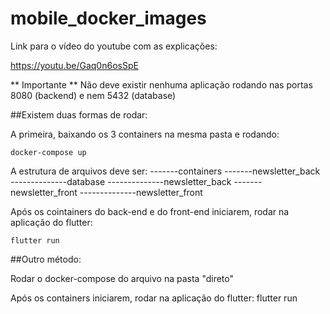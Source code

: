 # mobile_docker_images


Link para o vídeo do youtube com as explicações:

https://youtu.be/Gaq0n6osSpE


** Importante **
Não deve existir nenhuma aplicação rodando nas portas 8080 (backend) e nem 5432 (database)


##Existem duas formas de rodar:

A primeira, baixando os 3 containers na mesma pasta e rodando:

    docker-compose up


A estrutura de arquivos deve ser:
-------containers
-------newsletter_back
--------------database
--------------newsletter_back
-------newsletter_front
--------------newsletter_front

Após os cointainers do back-end e do front-end iniciarem, rodar na aplicação do flutter:

    flutter run



##Outro método:

Rodar o docker-compose do arquivo na pasta "direto"

Após os containers iniciarem, rodar na aplicação do flutter:
    flutter run


